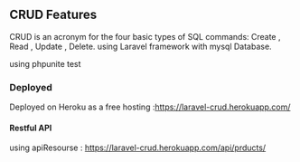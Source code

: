 ## CRUD Features

CRUD is an acronym for the four basic types of SQL commands: Create , Read , Update , Delete.
using Laravel framework with mysql Database.

using phpunite test

### Deployed 
Deployed on Heroku as a free hosting :https://laravel-crud.herokuapp.com/

#### Restful API 
 using apiResourse : https://laravel-crud.herokuapp.com/api/prducts/
